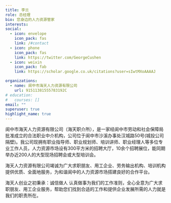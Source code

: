 ```yaml
---
title: 李兰
role: 总经理
bio: 您身边的人力资源管家
interests:
social:
  - icon: envelope
    icon_pack: fas
    link: /#contact
  - icon: phone
    icon_pack: fas
    link: https://twitter.com/GeorgeCushen
  - icon: weixin
    icon_pack: fab
    link: https://scholar.google.co.uk/citations?user=sIwtMXoAAAAJ

organizations:
  - name: 阆中市海天人力资源有限公司
    url: 91511381555783192C
# education:
#   courses: []
email: ""
superuser: true
highlight_name: true
---
```


阆中市海天人力资源有限公司（海天职介所），是一家经阆中市劳动和社会保障局批准成立的合法职业中介机构，公司位于阆中市沙溪办事处汉城路50号(城投公司隔壁)。我公司现拥有职业指导师、职业规划师、培训讲师、职业经理人等多位专业工作人员，人力资源市场设有300平方米的招聘大厅，10余个招聘展位，能同期举办近200人的大型现场招聘会或大型培训会。

海天人力资源有限公司竭诚为广大求职朋友、用工企业、劳务输出机构、培训机构提供优质、全面地服务，为和谐阆中的人力资源市场搭建良好的合作平台。

海天人创业之初秉承：诚信做人  认真做事为我们的工作准则，全心全意为广大求职朋友、用工企业服务，帮助您们找到合适的工作和提供企业发展所需的人力就是我们的职责所在。
